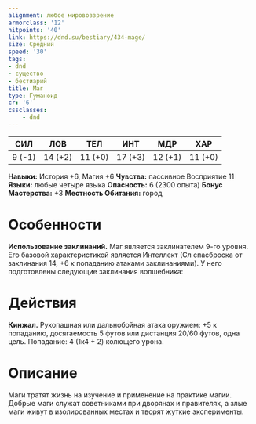 ```yaml
---
alignment: любое мировоззрение
armorclass: '12'
hitpoints: '40'
link: https://dnd.su/bestiary/434-mage/
size: Средний
speed: '30'
tags:
- dnd
- существо
- бестиарий
title: Маг
type: Гуманоид
cr: '6'
cssclasses:
    - dnd
---
```



| СИЛ | ЛОВ | ТЕЛ | ИНТ | МДР | ХАР |
|---|---|---|---|---|---|
| 9 (-1) | 14 (+2) | 11 (+0) | 17 (+3) | 12 (+1) | 11 (+0) |
**Навыки:** История +6, Магия +6
**Чувства:** пассивное Восприятие 11
**Языки:** любые четыре языка
**Опасность:** 6 (2300 опыта)
**Бонус Мастерства:** +3
**Местность Обитания:** город


# Особенности
**Использование заклинаний.** Маг является заклинателем 9-го уровня. Его базовой характеристикой является Интеллект (Сл спасброска от заклинания 14, +6 к попаданию атаками заклинаниями). У него подготовлены следующие заклинания волшебника:


# Действия
**Кинжал.** Рукопашная или дальнобойная атака оружием: +5 к попаданию, досягаемость 5 футов или дистанция 20/60 футов, одна цель. Попадание: 4 (1к4 + 2) колющего урона.


# Описание
Маги тратят жизнь на изучение и применение на практике магии. Добрые маги служат советниками при дворянах и правителях, а злые маги живут в изолированных местах и творят жуткие эксперименты.